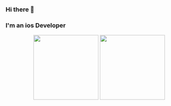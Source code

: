 ### Hi there 👋
### I'm an ios Developer 

<p align = "center" style ="max-width:100%;">
<img height = "175em" src="https://github-readme-stats.vercel.app/api?username=ejssong&show_icons=true&theme=dark" align = "center"/>
<img height = "175em" src="https://github-readme-stats.vercel.app/api/top-langs/?username=ejssong&layout=compact&theme=dark" align = "center"/>
</p>

<!--
**ejssong/ejssong** is a ✨ _special_ ✨ repository because its `README.md` (this file) appears on your GitHub profile.

Here are some ideas to get you started:

- 🔭 I’m currently working on ...
- 🌱 I’m currently learning ...
- 👯 I’m looking to collaborate on ...
- 🤔 I’m looking for help with ...
- 💬 Ask me about ...
- 📫 How to reach me: ...
- 😄 Pronouns: ...
- ⚡ Fun fact: ...
-->
